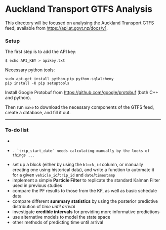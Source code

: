 # Auckland Transport GTFS Analysis

This directory will be focused on analysing the Auckland Transport GTFS feed, available from https://api.at.govt.nz/docs/v1.


### Setup

The first step is to add the API key:
```{bash}
$ echo API_KEY > apikey.txt
```

Necessary python tools:
```{bash}
sudo apt-get install python-pip python-sqlalchemy
pip install -U pip setuptools
```
Install Google Protobuf from https://github.com/google/protobuf (both C++ and python).

Then run `make` to download the necessary components of the GTFS feed, create a database, and fill it out.

***

### To-do list

- ~~~extract GTFS data from files and add to database (preferably using `gtfsdb-load` or similar)~~~
- ~~~save latest GTFS real-time data to a database (preferably using `gtfsrdb` or similar)~~~
  - `trip_start_date` needs calculating manually by the looks of things ...
- set up a block (either by using the `block_id` column, or manually creating one using historical data), and write a function to automate it for a given `vehicle_id`/`trip_id` and `date`/`timestamp`
- implement a simple __Particle Filter__ to replicate the standard Kalman Filter used in previous studies
- compare the PF results to those from the KF, as well as basic schedule data
- compare different __summary statistics__ by using the posterior predictive distribution of _time until arrival_
- investigate __credible intervals__ for providing more informative predictions
- use alternative models to model the state space
- other methods of predicting time until arrival
